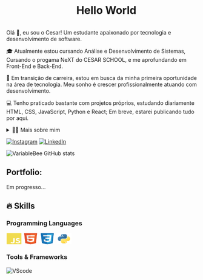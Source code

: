 <!--título-->
<div id="user-content-toc">
  <ul align="center">
    <summary><h1 style="display: inline-block">Hello World</h1></summary>
</div>

<!-- Presentation -->
<p>
  Olá 👋, eu sou o Cesar!
Um estudante apaixonado por tecnologia e desenvolvimento de software.

🎓 Atualmente estou cursando Análise e Desenvolvimento de Sistemas, Cursando o progama NeXT do CESAR SCHOOL,  e me aprofundando em Front-End e Back-End.

🚀 Em transição de carreira, estou em busca da minha primeira oportunidade na área de tecnologia. Meu sonho é crescer profissionalmente atuando com desenvolvimento.

💻 Tenho praticado bastante com projetos próprios, estudando diariamente HTML, CSS, JavaScript, Python e React;
Em breve, estarei publicando tudo por aqui.

</p>

<!-- Dropdown -->
<details>
  <summary>👨‍💻 Mais sobre mim</summary>

  - 💬 Tenho 29 anos e atualmente moro em Recife/PE.
    
  - 📚 Gosto muito de aprender! No tempo livre, aproveito para ler livros, praticar esportes, assistir filmes. Acredito que nossos interesses pessoais enriquecem nossa visão de mundo e nossa capacidade de resolver problemas de forma criativa. \o/
</details>

<!-- Links -->
[![Instagram](https://img.shields.io/badge/Instagram-E4405F?style=for-the-badge&logo=instagram&logoColor=white)](https://www.instagram.com/dev.cesarhenrique)
[![LinkedIn](https://img.shields.io/badge/LinkedIn-0077B5?style=for-the-badge&logo=linkedin&logoColor=white)](https://www.linkedin.com/in/cesarhennrique/)

<!-- GithubStats -->
![VariableBee GitHub stats](https://github-readme-stats.vercel.app/api?username=cesarhennrique&show_icons=true&theme=dracula)

<!-- Portfolio -->
## Portfolio:
<p>Em progresso...</p>
<!-- [Seaborn Data Visualization](https://github.com/VariableBee/seaborn-data-visualization) -->


## 🔥 Skills
<!-- Skills: Programming Languages -->
  <div style="flex-basis: 48%;">
    <h3>Programming Languages</h3>
    <img align="center" alt="Js" height="30" width="40" src="https://raw.githubusercontent.com/devicons/devicon/master/icons/javascript/javascript-plain.svg">
    <img align="center" alt="HTML" height="30" width="40" src="https://raw.githubusercontent.com/devicons/devicon/master/icons/html5/html5-original.svg">
    <img align="center" alt="CSS" height="30" width="40" src="https://raw.githubusercontent.com/devicons/devicon/master/icons/css3/css3-original.svg">
    <img align="center" alt="Python" height="30" width="40" src="https://raw.githubusercontent.com/devicons/devicon/master/icons/python/python-original.svg">
  </div>
  
  <!-- Skills: Tools & Frameworks -->
  <div style="flex-basis: 48%;">
    <h3>Tools & Frameworks</h3>
    <img align="center" alt="VScode" height="30" width="40" src="https://cdn.jsdelivr.net/gh/devicons/devicon/icons/vscode/vscode-original.svg">
  </div>
  

